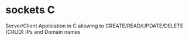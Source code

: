 # sockets C

Server/Client Application in C allowing to CREATE/READ/UPDATE/DELETE (CRUD) IPs and Domain names 


